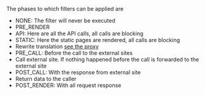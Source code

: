 The phases to which filters can be applied are

* NONE: The filter will never be executed
* PRE_RENDER
* API: Here are all the API calls, all calls are blocking
* STATIC: Here  the static pages are rendered, all calls are blocking
* Rewrite translation [see the proxy](proxy.md)
* PRE_CALL: Before the call to the external sites
* Call external site. If nothing happened before the call is forwarded to the external site
* POST_CALL: With the response from external site
* Return data to the caller
* POST_RENDER: With all request response